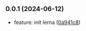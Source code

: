 ## <small>0.0.1 (2024-06-12)</small>

* feature: init lerna ([0a941c8](https://github.com/Ting-YA-Yang/my-spec/commit/0a941c8))



